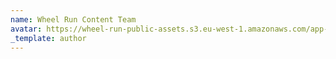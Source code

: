 ```yaml
---
name: Wheel Run Content Team
avatar: https://wheel-run-public-assets.s3.eu-west-1.amazonaws.com/app-icon-512x512-300dpi.png
_template: author
---
```

